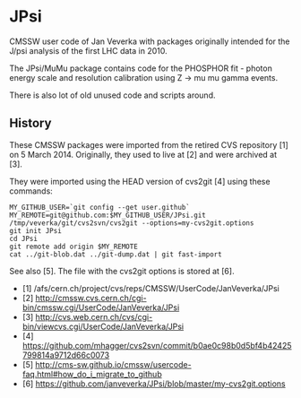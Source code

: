 # JPsi
CMSSW user code of Jan Veverka with packages originally intended for the J/psi
analysis of the first LHC data in 2010.

The JPsi/MuMu package contains
code for the PHOSPHOR fit - photon energy scale and resolution calibration
using Z -> mu mu gamma events.

There is also lot of old unused code and scripts around.

## History
These CMSSW packages were imported from the retired CVS
repository [1] on 5 March 2014.  Originally, they used to live at [2]
and were archived at [3].

They were imported using the HEAD version of cvs2git [4] using these commands:

    MY_GITHUB_USER=`git config --get user.github`
    MY_REMOTE=git@github.com:$MY_GITHUB_USER/JPsi.git
    /tmp/veverka/git/cvs2svn/cvs2git --options=my-cvs2git.options
    git init JPsi
    cd JPsi
    git remote add origin $MY_REMOTE
    cat ../git-blob.dat ../git-dump.dat | git fast-import

See also [5].  The file with the cvs2git options is stored at [6].

- [1] /afs/cern.ch/project/cvs/reps/CMSSW/UserCode/JanVeverka/JPsi
- [2] http://cmssw.cvs.cern.ch/cgi-bin/cmssw.cgi/UserCode/JanVeverka/JPsi
- [3] http://cvs.web.cern.ch/cvs/cgi-bin/viewcvs.cgi/UserCode/JanVeverka/JPsi
- [4] https://github.com/mhagger/cvs2svn/commit/b0ae0c98b0d5bf4b42425799814a9712d66c0073
- [5] http://cms-sw.github.io/cmssw/usercode-faq.html#how_do_i_migrate_to_github
- [6] https://github.com/janveverka/JPsi/blob/master/my-cvs2git.options
